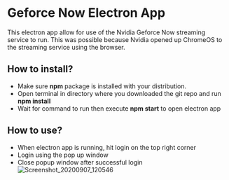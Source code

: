 # Geforce Now Electron App
This electron app allow for use of the Nvidia Geforce Now streaming service to run. This was possible because Nvidia opened up ChromeOS to the streaming service using the browser.

## How to install?
* Make sure **npm** package is installed with your distribution. 
* Open terminal in directory where you downloaded the git repo and run **npm install**
* Wait for command to run then execute **npm start** to open electron app

## How to use?
* When electron app is running, hit login on the top right corner
* Login using the pop up window
* Close popup window after successful login
![Screenshot_20200907_120546](https://user-images.githubusercontent.com/59487209/92408361-dbea1080-f102-11ea-8b74-e39d1d53c010.png)
